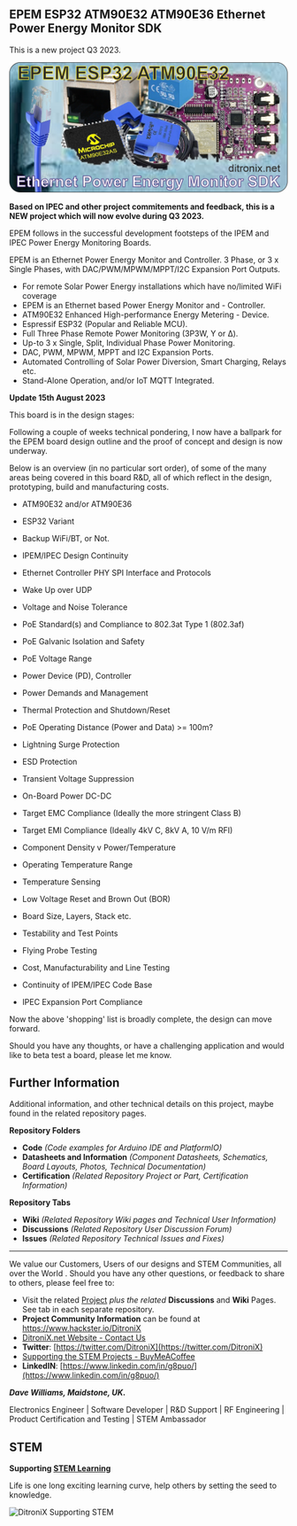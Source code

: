 ## EPEM ESP32 ATM90E32 ATM90E36 Ethernet Power Energy Monitor SDK

This is a new project Q3 2023.

![enter image description here](https://github.com/DitroniX/EPEM-Ethernet-Power-Energy-Monitor/blob/main/Datasheets%20and%20Information/EPEM%20-%20Ethernet%20Power%20Energy%20Monitor%20%28Placeholder%29.jpg?raw=true)

**Based on IPEC and other project commitements and feedback, this is a NEW project which will now evolve during Q3 2023.**

EPEM follows in the successful development footsteps of the IPEM and IPEC Power Energy Monitoring Boards.

EPEM is an Ethernet Power Energy Monitor and Controller. 3 Phase, or 3 x Single Phases, with DAC/PWM/MPWM/MPPT/I2C Expansion Port Outputs.

 - For remote Solar Power Energy installations which have no/limited WiFi coverage
 - EPEM is an Ethernet based Power Energy Monitor and  - Controller.
 - ATM90E32 Enhanced High-performance Energy Metering  - Device.
 - Espressif ESP32 (Popular and Reliable MCU).
 - Full Three Phase Remote Power Monitoring (3P3W, Y or Δ).
 - Up-to 3 x Single, Split, Individual Phase Power Monitoring.
 - DAC, PWM, MPWM, MPPT and I2C Expansion Ports.
 - Automated Controlling of Solar Power Diversion, Smart Charging, Relays etc.
 - Stand-Alone Operation, and/or IoT MQTT Integrated.

**Update 15th August 2023**

This board is in the design stages:

Following a couple of weeks technical pondering, I now have a ballpark for the EPEM board design outline and the proof of concept and design is now underway.

Below is an overview (in no particular sort order), of some of the many areas being covered in this board R&D, all of which reflect in the design, prototyping, build and manufacturing costs.

-   ATM90E32 and/or ATM90E36
    
-   ESP32 Variant
    
-   Backup WiFi/BT, or Not.
    
-   IPEM/IPEC Design Continuity
    
-   Ethernet Controller PHY SPI Interface and Protocols
    
-   Wake Up over UDP
    
-   Voltage and Noise Tolerance
    
-   PoE Standard(s) and Compliance to 802.3at Type 1 (802.3af)
    
-   PoE Galvanic Isolation and Safety
    
-   PoE Voltage Range
    
-   Power Device (PD), Controller
    
-   Power Demands and Management
    
-   Thermal Protection and Shutdown/Reset
    
-   PoE Operating Distance (Power and Data) >= 100m?
    
-   Lightning Surge Protection
    
-   ESD Protection
    
-   Transient Voltage Suppression
    
-   On-Board Power DC-DC
    
-   Target EMC Compliance (Ideally the more stringent Class B)
    
-   Target EMI Compliance (Ideally 4kV C, 8kV A, 10 V/m RFI)
    
-   Component Density v Power/Temperature
    
-   Operating Temperature Range
    
-   Temperature Sensing
    
-   Low Voltage Reset and Brown Out (BOR)
    
-   Board Size, Layers, Stack etc.
    
-   Testability and Test Points
    
-   Flying Probe Testing
    
-   Cost, Manufacturability and Line Testing
    
-   Continuity of IPEM/IPEC Code Base
    
-   IPEC Expansion Port Compliance
    

Now the above 'shopping' list is broadly complete, the design can move forward.

Should you have any thoughts, or have a challenging application and would like to beta test a board, please let me know. 





## **Further Information**

Additional information, and other technical details on this project, maybe found in the related repository pages.

**Repository Folders**

 - **Code** *(Code examples for Arduino  IDE and PlatformIO)*
 -  **Datasheets and Information** *(Component Datasheets, Schematics, Board Layouts, Photos, Technical Documentation)*
 - **Certification** *(Related Repository Project or Part, Certification Information)*

**Repository Tabs**

 - **Wiki** *(Related Repository Wiki pages and Technical User Information)*
 - **Discussions** *(Related Repository User Discussion Forum)*
 - **Issues** *(Related Repository Technical Issues and Fixes)*

***

We value our Customers, Users of our designs and STEM Communities, all over the World . Should you have any other questions, or feedback to share to others, please feel free to:

* Visit the related [Project](https://github.com/DitroniX?tab=repositories) *plus the related* **Discussions** and **Wiki** Pages.  See tab in each separate repository.
* **Project Community Information** can be found at https://www.hackster.io/DitroniX
* [DitroniX.net Website - Contact Us](https://ditronix.net/contact/)
* **Twitter**: [https://twitter.com/DitroniX](https://twitter.com/DitroniX)
* [Supporting the STEM Projects - BuyMeACoffee](https://www.buymeacoffee.com/DitroniX)
*  **LinkedIN**: [https://www.linkedin.com/in/g8puo/](https://www.linkedin.com/in/g8puo/)

***Dave Williams, Maidstone, UK.***

Electronics Engineer | Software Developer | R&D Support | RF Engineering | Product Certification and Testing | STEM Ambassador

## STEM

**Supporting [STEM Learning](https://www.stem.org.uk/)**

Life is one long exciting learning curve, help others by setting the seed to knowledge.

![DitroniX Supporting STEM](https://hackster.imgix.net/uploads/attachments/1606838/stem_ambassador_-_100_volunteer_badge_edxfxlrfbc1_bjdqharfoe1_xbqi2KUcri.png?auto=compress%2Cformat&w=540&fit=max)
